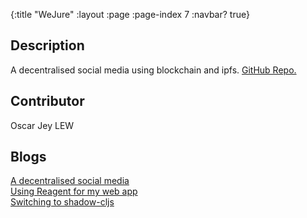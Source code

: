 {:title "WeJure"
 :layout :page
 :page-index 7
 :navbar? true}

## Description
A decentralised social media using blockchain and ipfs. [GitHub Repo.](https://github.com/clojure-finance/HKU-TDLEG-WeJure)

## Contributor
Oscar Jey LEW

## Blogs
[A decentralised social media](/posts-output/2022-01-06-Blog-Post-Oscar-Jey-LEW/2022-01-06-Blog-Post-Oscar-Jey-LEW)<br/>
[Using Reagent for my web app](/posts-output/2022-01-20-Blog-Post-Oscar-Jey-LEW/2022-01-20-Blog-Post-Oscar-Jey-LEW)<br/>
[Switching to shadow-cljs](/posts-output/2022-02-03-Blog-Post-Oscar-Jey-LEW/2022-02-03-Blog-Post-Oscar-Jey-LEW)<br/>